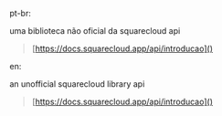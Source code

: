 pt-br:

uma biblioteca não oficial da squarecloud api

> [https://docs.squarecloud.app/api/introducao]()


en:

an unofficial squarecloud library api

> [https://docs.squarecloud.app/api/introducao]()

